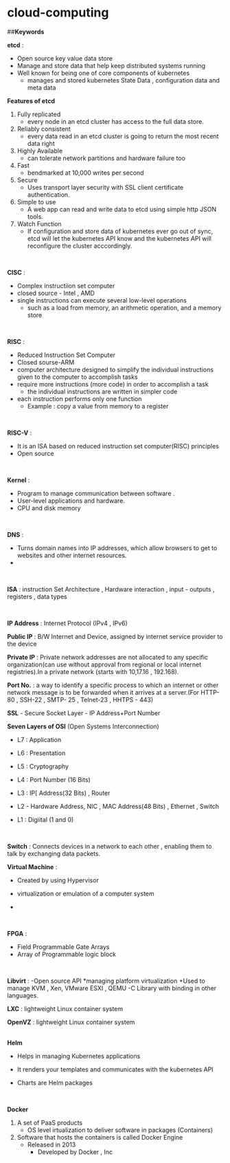 # cloud-computing
##**Keywords**
<br>

**etcd** : 
- Open source key value data store
- Manage and store data that help keep distributed systems running
- Well known for being one of core components of kubernetes
  - manages and stored kubernetes State Data , configuration data and meta data

**Features of etcd**
1. Fully replicated
   - every node in an etcd cluster has access to the full data store.
1. Reliably consistent
   - every data read in an etcd cluster is going to return the most recent data right
1. Highly Available
   - can tolerate network partitions and hardware failure too
1. Fast
   - bendmarked at 10,000 writes per second
1. Secure
   - Uses transport layer security with SSL client certificate authentication.
1. Simple to use
   - A web app can read and write data to etcd using simple http JSON tools.
1. Watch Function
   - If configuration and store data of kubernetes ever go out of sync, etcd will let the kubernetes API know and the kubernetes API will reconfigure the cluster acccordingly.
   
<br>

**CISC** :
- Complex instructiion set computer
-  closed source - Intel , AMD
-  single instructions can execute several low-level operations
   - such as a load from memory, an arithmetic operation, and a memory store
<br>

**RISC** : 
- Reduced Instruction Set Computer
-  Closed sourse-ARM
-  computer architecture designed to simplify the individual instructions given to the computer to accomplish tasks
-  require more instructions (more code) in order to accomplish a task
   - the individual instructions are written in simpler code
-  each instruction performs only one function
   - Example : copy a value from memory to a register
  
<br>

**RISC-V** : 
- It is an ISA based on reduced instruction set computer(RISC) principles
-  Open source
<br>

**Kernel** : 
- Program to manage communication between software .
-  User-level applications and hardware.
-   CPU and disk memory
<br>

**DNS** :
- Turns domain names into IP addresses, which allow browsers to get to websites and other internet resources.
- 
<br>

**ISA** : instruction Set Architecture , Hardware interaction , input - outputs , registers , data types 

<br>

**IP Address** : Internet Protocol (IPv4 , IPv6)
<br>

**Public IP** : B/W Internet and Device, assigned by internet service provider to the device
<br>

**Private IP** : Private network addresses are not allocated to any specific organization(can use without approval from regional or local internet registries).In a private network (starts with 10,17.16 , 192.168).
<br>

**Port No.** : a way to identify a specific process to which an internet or other network message is to be forwarded when it arrives at a server.(For HTTP- 80 , SSH-22 , SMTP- 25 , Telnet-23 , HHTPS - 443)
<br>

**SSL** - Secure Socket Layer - IP Address+Port Number 
<br>

**Seven Layers of OSI** (Open Systems Interconnection)

 - L7 : Application 
 + L6 : Presentation
 * L5 : Cryptography 
 - L4 : Port Number (16 Bits)
 + L3 : IP[ Address(32 Bits) , Router
 * L2 - Hardware Address, NIC , MAC Address(48 Bits) , Ethernet , Switch 
 - L1 : Digiital (1 and 0)
   
<br> 

**Switch** : Connects devices in a network to each other , enabling them to talk by exchanging data packets.
<br>

**Virtual Machine** : 
- Created by using Hypervisor
+ virtualization or emulation of a computer system
* 
<br>

**FPGA** : 
- Field Programmable Gate Arrays
-  Array of Programmable logic block 
<br>

**Libvirt** : 
-Open source API 
*managing platform virtualization
+Used to manage KVM , Xen, VMware ESXI , QEMU 
-C Library with binding in other languages.
<br>

**LXC** : lightweight Linux container system 
<br>

**OpenVZ** : lightweight Linux container system  
<br>

**Helm** 
- Helps in managing Kubernetes applications 
+ It renders your templates and communicates with the kubernetes API 
* Charts are Helm packages

<br>

**Docker**
1. A set of PaaS products
   - OS level irtualization to deliver software in packages (Containers)
2. Software that hosts the containers is called Docker Engine
   - Released in 2013
     - Developed by Docker , Inc 
 

